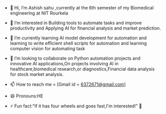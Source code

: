 - 👋 Hi, I’m Ashish sahu ,currently at the 6th semester of  my Biomedical engineering at NIT Rourkela
- 👀 I’m interested in Building tools to automate tasks and improve productivity and Applying AI for financial analysis and  market prediction.
- 🌱 I’m currently learning AI model development for automation and learning to write  efficient shell scripts for automation and learning computer vision for automating task

- 💞️ I’m looking to collaborate on Python automation  projects  and innovative AI applications,On projects involving AI in healthcare,biomedical research,or diagnostics,Financial data analysis for stock  market analysis.


- 📫 How to reach me = [Gmail id = 6372671@gmail.com] 
- 😄 Pronouns:HE
- ⚡ Fun fact:"If it has four wheels and goes fast,I'm interested!"  🚗

<!---
Ashish-s2/Ashish-s2 is a ✨ special ✨ repository  because its `README.md` (this file) appears on your GitHub profile.
You can click the Preview link to take a look at your changes.
--->

